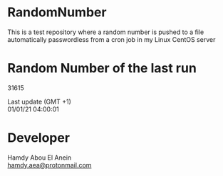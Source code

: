 # RandomNumber    
This is a test repository where a random number is pushed to a file automatically passwordless from a cron job in my Linux CentOS server    
# Random Number of the last run   
31615
      
Last update (GMT +1)    
01/01/21 04:00:01
# Developer    
Hamdy Abou El Anein   
hamdy.aea@protonmail.com
